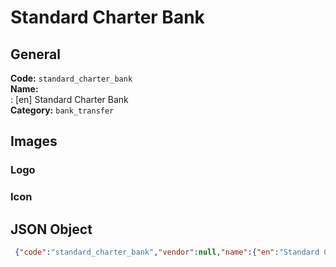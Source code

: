 # Standard Charter Bank 
## General 
**Code:** `standard_charter_bank`  
**Name:**  
:	[en] Standard Charter Bank  
**Category:** `bank_transfer`  
## Images 
### Logo 
### Icon 
## JSON Object 
```json
 {"code":"standard_charter_bank","vendor":null,"name":{"en":"Standard Charter Bank"},"description":null,"countries":null,"category":"bank_transfer"}```  
